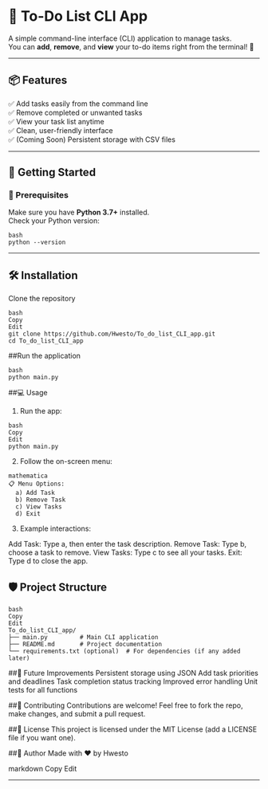 # 📝 To-Do List CLI App

A simple command-line interface (CLI) application to manage tasks.  
You can **add**, **remove**, and **view** your to-do items right from the terminal! 🚀

---

## 📦 Features

✅ Add tasks easily from the command line  
✅ Remove completed or unwanted tasks  
✅ View your task list anytime  
✅ Clean, user-friendly interface  
✅ (Coming Soon) Persistent storage with CSV files  

---

## 🚀 Getting Started

### 🔧 Prerequisites
Make sure you have **Python 3.7+** installed.  
Check your Python version:

```
bash
python --version
```

---


## 🛠️ Installation
Clone the repository
```
bash
Copy
Edit
git clone https://github.com/Hwesto/To_do_list_CLI_app.git
cd To_do_list_CLI_app
```

##Run the application
```
bash
python main.py
```

##💻 Usage
1. Run the app:

```
bash
Copy
Edit
python main.py
```

2. Follow the on-screen menu:

```
mathematica
📋 Menu Options:
  a) Add Task
  b) Remove Task
  c) View Tasks
  d) Exit
```

3. Example interactions:

Add Task: Type a, then enter the task description.
Remove Task: Type b, choose a task to remove.
View Tasks: Type c to see all your tasks.
Exit: Type d to close the app.

## 🛡️ Project Structure
```
bash
Copy
Edit
To_do_list_CLI_app/
├── main.py         # Main CLI application
├── README.md       # Project documentation
└── requirements.txt (optional)  # For dependencies (if any added later)
```

##🌱 Future Improvements
 Persistent storage using JSON
 Add task priorities and deadlines
 Task completion status tracking
 Improved error handling
 Unit tests for all functions

 
##🤝 Contributing
Contributions are welcome! Feel free to fork the repo, make changes, and submit a pull request.

##📄 License
This project is licensed under the MIT License (add a LICENSE file if you want one).

##🚀 Author
Made with ❤️ by Hwesto

markdown
Copy
Edit

---
